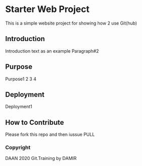 # Starter Web Project

This is a simple website project for showing how 2 use Git(hub)

## Introduction

Introduction text as an example
Paragraph#2

## Purpose

Purpose1
2
3
4

## Deployment

Deployment1


## How to Contribute

Please fork this repo and then iussue PULL

### Copyright 

DAAN 2020 Git.Training by DAMIR